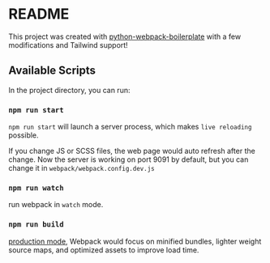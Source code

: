 # README

This project was created with [python-webpack-boilerplate](https://github.com/AccordBox/python-webpack-boilerplate) with a few modifications and Tailwind support!

## Available Scripts

In the project directory, you can run:

### `npm run start`

`npm run start` will launch a server process, which makes `live reloading` possible.

If you change JS or SCSS files, the web page would auto refresh after the change. Now the server is working on port 9091 by default, but you can change it in `webpack/webpack.config.dev.js`

### `npm run watch`

run webpack in `watch` mode.

### `npm run build`

[production mode](https://webpack.js.org/guides/production/), Webpack would focus on minified bundles, lighter weight source maps, and optimized assets to improve load time.
